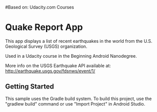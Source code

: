#Based on: Udacity.com Courses

Quake Report App
===================================

This app displays a list of recent earthquakes in the world
from the U.S. Geological Survey (USGS) organization.

Used in a Udacity course in the Beginning Android Nanodegree.

More info on the USGS Earthquake API available at:
http://earthquake.usgs.gov/fdsnws/event/1/

Getting Started
---------------

This sample uses the Gradle build system. To build this project, use the
"gradlew build" command or use "Import Project" in Android Studio.
